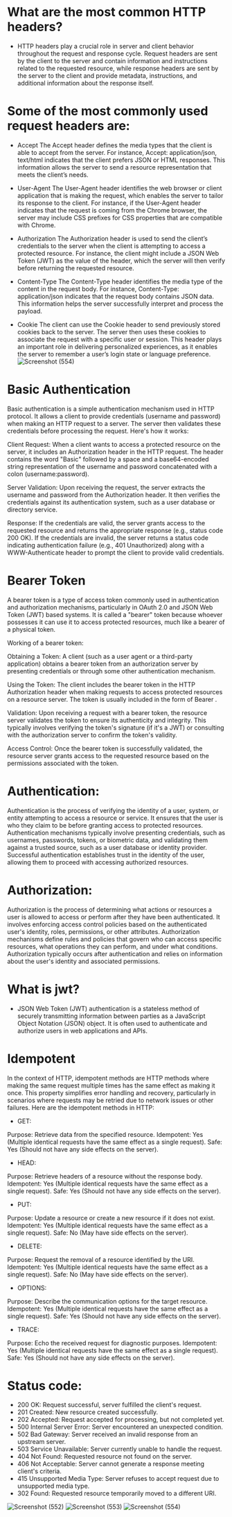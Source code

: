 # What are the most common HTTP headers?

* HTTP headers play a crucial role in server and client behavior throughout the request and response cycle. Request headers are sent by the client to the server and contain information and instructions related to the requested resource, while response headers are sent by the server to the client and provide metadata, instructions, and additional information about the response itself.
# Some of the most commonly used request headers are:

* Accept
The Accept header defines the media types that the client is able to accept from the server. For instance, Accept: application/json, text/html indicates that the client prefers JSON or HTML responses. This information allows the server to send a resource representation that meets the client’s needs.

* User-Agent
The User-Agent header identifies the web browser or client application that is making the request, which enables the server to tailor its response to the client. For instance, if the User-Agent header indicates that the request is coming from the Chrome browser, the server may include CSS prefixes for CSS properties that are compatible with Chrome.

* Authorization
The Authorization header is used to send the client’s credentials to the server when the client is attempting to access a protected resource. For instance, the client might include a JSON Web Token (JWT) as the value of the header, which the server will then verify before returning the requested resource.

* Content-Type
The Content-Type header identifies the media type of the content in the request body. For instance, Content-Type: application/json indicates that the request body contains JSON data. This information helps the server successfully interpret and process the payload.

* Cookie
The client can use the Cookie header to send previously stored cookies back to the server. The server then uses these cookies to associate the request with a specific user or session. This header plays an important role in delivering personalized experiences, as it enables the server to remember a user’s login state or language preference.
 ![Screenshot (554)](https://github.com/Subhransupanda2000/servlet/assets/123824203/7b45a867-f526-4ecc-a63b-bbaa99d88483)

# Basic Authentication
Basic authentication is a simple authentication mechanism used in HTTP protocol. It allows a client to provide credentials (username and password) when making an HTTP request to a server. The server then validates these credentials before processing the request. Here's how it works:

Client Request: When a client wants to access a protected resource on the server, it includes an Authorization header in the HTTP request. The header contains the word "Basic" followed by a space and a base64-encoded string representation of the username and password concatenated with a colon (username:password).

Server Validation: Upon receiving the request, the server extracts the username and password from the Authorization header. It then verifies the credentials against its authentication system, such as a user database or directory service.

Response: If the credentials are valid, the server grants access to the requested resource and returns the appropriate response (e.g., status code 200 OK). If the credentials are invalid, the server returns a status code indicating authentication failure (e.g., 401 Unauthorized) along with a WWW-Authenticate header to prompt the client to provide valid credentials.

# Bearer Token
A bearer token is a type of access token commonly used in authentication and authorization mechanisms, particularly in OAuth 2.0 and JSON Web Token (JWT) based systems. It is called a "bearer" token because whoever possesses it can use it to access protected resources, much like a bearer of a physical token.

Working of a bearer token:

Obtaining a Token: A client (such as a user agent or a third-party application) obtains a bearer token from an authorization server by presenting credentials or through some other authentication mechanism.

Using the Token: The client includes the bearer token in the HTTP Authorization header when making requests to access protected resources on a resource server. The token is usually included in the form of Bearer .

Validation: Upon receiving a request with a bearer token, the resource server validates the token to ensure its authenticity and integrity. This typically involves verifying the token's signature (if it's a JWT) or consulting with the authorization server to confirm the token's validity.

Access Control: Once the bearer token is successfully validated, the resource server grants access to the requested resource based on the permissions associated with the token.
# Authentication:

Authentication is the process of verifying the identity of a user, system, or entity attempting to access a resource or service.
It ensures that the user is who they claim to be before granting access to protected resources.
Authentication mechanisms typically involve presenting credentials, such as usernames, passwords, tokens, or biometric data, and validating them against a trusted source, such as a user database or identity provider.
Successful authentication establishes trust in the identity of the user, allowing them to proceed with accessing authorized resources.
# Authorization:

Authorization is the process of determining what actions or resources a user is allowed to access or perform after they have been authenticated.
It involves enforcing access control policies based on the authenticated user's identity, roles, permissions, or other attributes.
Authorization mechanisms define rules and policies that govern who can access specific resources, what operations they can perform, and under what conditions.
Authorization typically occurs after authentication and relies on information about the user's identity and associated permissions.
# What is jwt?
* JSON Web Token (JWT) authentication is a stateless method of securely transmitting information between parties as a JavaScript Object Notation (JSON) object. It is often used to authenticate and authorize users in web applications and APIs.
# Idempotent
In the context of HTTP, idempotent methods are HTTP methods where making the same request multiple times has the same effect as making it once. This property simplifies error handling and recovery, particularly in scenarios where requests may be retried due to network issues or other failures. Here are the idempotent methods in HTTP:

* GET:

Purpose: Retrieve data from the specified resource.
Idempotent: Yes (Multiple identical requests have the same effect as a single request).
Safe: Yes (Should not have any side effects on the server).
* HEAD:

Purpose: Retrieve headers of a resource without the response body.
Idempotent: Yes (Multiple identical requests have the same effect as a single request).
Safe: Yes (Should not have any side effects on the server).
* PUT:

Purpose: Update a resource or create a new resource if it does not exist.
Idempotent: Yes (Multiple identical requests have the same effect as a single request).
Safe: No (May have side effects on the server).
* DELETE:

Purpose: Request the removal of a resource identified by the URI.
Idempotent: Yes (Multiple identical requests have the same effect as a single request).
Safe: No (May have side effects on the server).
* OPTIONS:

Purpose: Describe the communication options for the target resource.
Idempotent: Yes (Multiple identical requests have the same effect as a single request).
Safe: Yes (Should not have any side effects on the server).
* TRACE:

Purpose: Echo the received request for diagnostic purposes.
Idempotent: Yes (Multiple identical requests have the same effect as a single request).
Safe: Yes (Should not have any side effects on the server).
# Status code:
* 200 OK: Request successful, server fulfilled the client's request.
* 201 Created: New resource created successfully.
* 202 Accepted: Request accepted for processing, but not completed yet.
* 500 Internal Server Error: Server encountered an unexpected condition.
* 502 Bad Gateway: Server received an invalid response from an upstream server.
* 503 Service Unavailable: Server currently unable to handle the request.
* 404 Not Found: Requested resource not found on the server.
* 406 Not Acceptable: Server cannot generate a response meeting client's criteria.
* 415 Unsupported Media Type: Server refuses to accept request due to unsupported media type.
* 302 Found: Requested resource temporarily moved to a different URI.

 ![Screenshot (552)](https://github.com/Subhransupanda2000/servlet/assets/123824203/59bb9c2d-a6d8-4689-9815-53d2653b0800)
 ![Screenshot (553)](https://github.com/Subhransupanda2000/servlet/assets/123824203/8a148961-90fa-4d96-81a9-bf2b8ee4b87a)
![Screenshot (554)](https://github.com/Subhransupanda2000/servlet/assets/123824203/7b45a867-f526-4ecc-a63b-bbaa99d88483)





